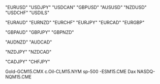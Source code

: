 "EURUSD"
"USDJPY"
"USDCAN"
"GBPUSD"
"AUSUSD"
"NZDUSD"
"USDCHF"
"USDILS"

"EURAUD"
"EURNZD"
"EURCHF"
"EURJPY"
"EURCAD"
"EURGBP"

"GBPAUD"
"GBPJPY"
"GBPNZD"

"AUDNZD"
"AUDCAD"

"NZDJPY"
"NZDCAD"

"CADJPY"
"CHFJPY"

Gold-GCM15.CMX
c.Oil-CLM15.NYM
sp-500 -ESM15.CME
Dax
NASDQ-NQM15.CME








